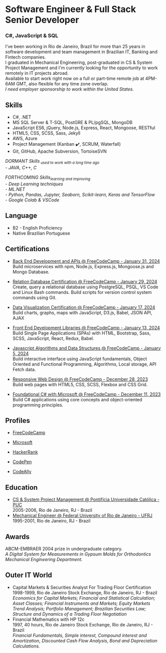 # Software Engineer & Full Stack Senior Developer
### C#, JavaScript & SQL

I've been working in Rio de Janeiro, Brazil for more than 25 years in software development and team management in Brazilian IT, Banking and Fintech companies.  
I graduated in Mechanical Engineering, post-graduated in CS & System Project Management and I'm currently looking for the opportunity to work remotely in IT projects abroad.  
Available to start work right now on a full or part-time remote job at 4PM-6AM GMT, also flexible for any time zone overlap.  
_I need employer sponsorship to work within the United States._

## Skills
- C#, .NET
- MS SQL Server & T-SQL, PostGRE & PL/pgSQL, MongoDB
- JavaScript ES6, jQuery, Node.js, Express, React, Mongoose, RESTful
- HTML5, CSS, SCSS, Sass, Jekyll
- AWS, Azure
- Project Management (Kanban :heavy_check_mark:, SCRUM, Waterfall)
- Git, GitHub, Apache Subversion, TortoiseSVN

_DORMANT Skills<sub> used to work with a long time ago</sub>_  
_- JAVA, C++, C_  

_FORTHCOMING Skills<sub>learning and improving</sub>_  
_- Deep Learning techniques_  
_- ML.NET_  
_- Python, Pandas, Jupyter, Seaborn, Scikit-learn, Keras and TensorFlow_  
_- Google Colab & VSCode_

## Language
- B2 - English Proficiency  
- Native Brazilian Portuguese

## Certifications

- [Back End Development and APIs @ FreeCodeCamp - January 31, 2024](https://www.freecodecamp.org/certification/sabsfilho/back-end-development-and-apis)  
Build microservices with npm, Node.js, Express.js, Mongoose.js and Mongo Database.  

- [Relation Database Certification @ FreeCodeCamp - January 29, 2024](https://www.freecodecamp.org/certification/sabsfilho/relational-database-v8)  
Create, query a relational database using PostgreSQL, PSQL, VS Code and Linux Bash commands. Build scripts for version control system commands using Git.  

- [Data Visualization Certification @ FreeCodeCamp - January 17, 2024](https://www.freecodecamp.org/certification/sabsfilho/data-visualization)  
Build charts, graphs, maps with JavaScript, D3.js, Babel, JSON API, AJAX  

- [Front End Development Libraries @ FreeCodeCamp - January 13, 2024](https://www.freecodecamp.org/certification/sabsfilho/front-end-development-libraries)  
Build Single Page Applications (SPAs) with HTML, Bootstrap, Sass, SCSS, JavaScript, React, Redux, Babel.  

- [Javascript Algorithms and Data Structures @ FreeCodeCamp - January 5, 2024](https://www.freecodecamp.org/certification/sabsfilho/javascript-algorithms-and-data-structures-v8)  
Build interactive interface using JavaScript fundamentals, Object Oriented and Functional Programming, Algorithms, Local storage, API Fetch data. 

- [Responsive Web Design @ FreeCodeCamp - December 28, 2023](https://www.freecodecamp.org/certification/sabsfilho/responsive-web-design)  
Build web pages with HTML5, CSS, SCSS, Flexbox and CSS Grid.  

- [Foundational C# with Microsoft @ FreeCodeCamp - December 11, 2023](https://www.freecodecamp.org/certification/sabsfilho/foundational-c-sharp-with-microsoft)  
Build C# applications using core concepts and object-oriented programming principles.  

## Profiles
- [FreeCodeCamp](https://www.freecodecamp.org/sabsfilho)

- [Microsoft](https://learn.microsoft.com/en-us/users/samuelsantos-1448/)

- [HackerRank](https://www.hackerrank.com/profile/sabsfilho)

- [CodePen](https://codepen.io/sabsfilho)

- [CodeAlly](https://codeally.io/cv/1925e7e676abb9663fe62f5e)

## Education
- [CS & System Project Management @ Pontifícia Universidade Católica - PUC](https://www.puc-rio.br)  
2005-2006, Rio de Janeiro, RJ - Brazil  
- [Mechanical Engineer @ Federal University of Rio de Janeiro - UFRJ](https://ufrj.br)  
1995-2001, Rio de Janeiro, RJ - Brazil

## Awards
ABCM-EMBRAER 2004 prize in undergraduate category.  
_A Digital System for Measurements in Gypsum Molds for Orthodontics Mechanical Engineering Department._

## Outer IT World
- Capital Markets & Securities Analyst For Trading Floor Certification  
1998-1999,  Rio de Janeiro Stock Exchange,  Rio de Janeiro, RJ - Brazil  
_Economics for Capital Markets; Financial and Statistical Calculation; Asset Classes; Financial Instruments and Markets; Equity Markets Trend Analysis; Portfolio Management; Brazilian Securities Law; Structure and Dynamics of a Trading Floor Negotiation_
- Financial Mathematics with HP 12c  
1997, 40 hours, Rio de Janeiro Stock Exchange,  Rio de Janeiro, RJ - Brazil  
_Financial Fundamentals, Simple interest, Compound interest and Amortization, Discounted Cash Flow Analysis, Bond and Depreciation Calculations._

